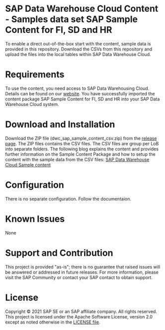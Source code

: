# SAP Data Warehouse Cloud Content - Samples data set SAP Sample Content for FI, SD and HR
To enable a direct out-of-the-box start with the content, sample data is provided in this repository. Download the CSVs from this repository and upload the files into the local tables within SAP Data Warehouse Cloud.

# Requirements
To use the content, you need access to SAP Data Warehousing Cloud. Details can be found on our [website](https://www.sapdatawarehouse.cloud).
You have successfully imported the content package SAP Sample Content for FI, SD and HR into your SAP Data Warehouse Cloud system.

# Download and Installation
Download the ZIP file (dwc_sap_sample_content_csv.zip) from the [release page](https://github.com/SAP-samples/data-warehouse-cloud-content/releases). The ZIP files contains the CSV files. The CSV files are group per LoB into separate folders.
The following blog explains the content and provides further information on the Sample Content Package and how to setup the content with the sample data from the CSV files: [SAP Data Warehouse Cloud Sample content](https://blogs.sap.com/2021/10/04/sap-data-warehouse-cloud-sample-content)

# Configuration
There is no separate configuration. Follow the documentaion.

# Known Issues
None

# Support and Contribution
This project is provided "as-is"; there is no guarantee that raised issues will be answered or addressed in future releases.
For more information, please visit the SAP Community or contact your SAP contact to obtain support.

# License
Copyright © 2021 SAP SE or an SAP affiliate company. All rights reserved. This project is licensed under the Apache Software License, version 2.0 except as noted otherwise in the [LICENSE file](/LICENSE).
